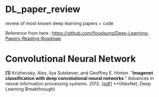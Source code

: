 # DL_paper_review
review of most known deep learning papers + code

Reference from here : https://github.com/floodsung/Deep-Learning-Papers-Reading-Roadmap


# Convolutional Neural Network
**[1]** Krizhevsky, Alex, Ilya Sutskever, and Geoffrey E. Hinton. "**Imagenet classification with deep convolutional neural networks**." Advances in neural information processing systems. 2012. [[pdf]](http://papers.nips.cc/paper/4824-imagenet-classification-with-deep-convolutional-neural-networks.pdf) **(AlexNet, Deep Learning Breakthrough)
